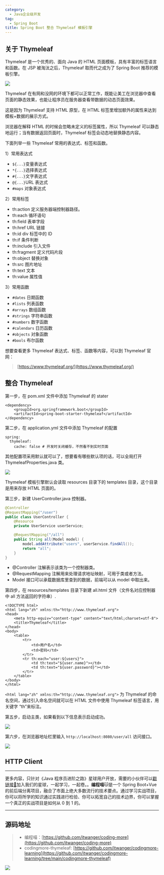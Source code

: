 ```yaml
---
category:
  - Java企业级开发
tag:
  - Spring Boot
title: Spring Boot 整合 Thymeleaf 模板引擎
---
```


## 关于 Thymeleaf

Thymeleaf 是一个优秀的、面向 Java 的 HTML 页面模板，具有丰富的标签语言和函数。在 JSP 被淘汰之后，Thymeleaf 取而代之成为了 Spring Boot 推荐的模板引擎。


![](http://cdn.tobebetterjavaer.com/tobebetterjavaer/images/springboot/thymeleaf-d373bf02-a577-4382-89b4-0b29a87ab922.png)


Thymeleaf 在有网和没网的环境下都可以正常工作，既能让美工在浏览器中查看页面的静态效果，也能让程序员在服务器查看带数据的动态页面效果。

这是因为 Thymeleaf 支持 HTML 原型，在 HTML 标签里增加额外的属性来达到模板+数据的展示方式。

浏览器在解释 HTML 的时候会忽略未定义的标签属性，所以 Thymeleaf 可以静态地运行；当有数据返回页面时，Thymeleaf 标签会动态地替换静态内容。

下面列举一些 Thymeleaf 常用的表达式、标签和函数。

1）常用表达式

- `${...}`变量表达式
- `*{...}`选择表达式
- `#{...}`文字表达式
- `@{...}`URL 表达式
- `#maps` 对象表达式

2）常用标签

- th:action 定义服务器端控制器路径。
- th:each 循环语句
- th:field 表单字段
- th:href URL 链接
- th:id div 标签中的 ID
- th:if 条件判断
- th:include 引入文件
- th:fragment 定义代码片段
- th:object 替换对象
- th:src 图片地址
- th:text 文本
- th:value 属性值

3）常用函数

- `#dates` 日期函数
- `#lists` 列表函数
- `#arrays` 数组函数
- `#strings` 字符串函数
- `#numbers` 数字函数
- `#calendars` 日历函数
- `#objects` 对象函数
- `#bools` 布尔函数

想要查看更多 Thymeleaf 表达式、标签、函数等内容，可以到 Thymeleaf 官网：

>[https://www.thymeleaf.org/](https://www.thymeleaf.org/)

## 整合 Thymeleaf

第一步，在 pom.xml 文件中添加 Thymeleaf 的 stater

```
<dependency>
    <groupId>org.springframework.boot</groupId>
    <artifactId>spring-boot-starter-thymeleaf</artifactId>
</dependency>
```

第二步，在 application.yml 文件中添加 Thymeleaf 的配置

```
spring:
  thymeleaf:
    cache: false # 开发时关闭缓存，不然看不到实时页面
```

其他配置项采用默认就可以了，想要看有哪些默认项的话，可以全局打开 ThymeleafProperties.java 类。


![](http://cdn.tobebetterjavaer.com/tobebetterjavaer/images/springboot/thymeleaf-2e0cba5c-89ae-4f1b-8cc8-0c8f86d5f520.png)

Thymeleaf 模板引擎默认会读取 resources 目录下的 templates 目录，这个目录是用来存放 HTML 页面的。

第三步，新建 UserController.java 控制器。

```java
@Controller
@RequestMapping("/user")
public class UserController {
    @Resource
    private UserService userService;

    @RequestMapping("/all")
    public String all(Model model) {
        model.addAttribute("users", userService.findAll());
        return "all";
    }
}
```

- @Controller 注解表示该类为一个控制器类。
- @RequestMapping 注解用来处理请求地址映射，可用于类或者方法。
- Model 接口可以承载数据库里查到的数据，前端可以从 model 中取出来。

第四步，在 resources/templates 目录下新建 all.html 文件（文件名对应控制器中 all 方法返回的字符串）.

```
<!DOCTYPE html>
<html lang="zh" xmlns:th="http://www.thymeleaf.org">
<head>
    <meta http-equiv="content-type" content="text/html;charset=utf-8">
    <title>Thymeleaf</title>
</head>
<body>
    <table>
        <tr>
            <td>用户名</td>
            <td>密码</td>
        </tr>
        <tr th:each="user:${users}">
            <td th:text="${user.name}"></td>
            <td th:text="${user.password}"></td>
        </tr>
    </table>
</body>
</html>
```

`<html lang="zh" xmlns:th="http://www.thymeleaf.org">` 为 Thymeleaf 的命名空间，通过引入命名空间就可以在 HTML 文件中使用 Thymeleaf 标签语言，用关键字 “th”来标注。

第五步，启动主类，如果看到以下信息表示启动成功。


![](http://cdn.tobebetterjavaer.com/tobebetterjavaer/images/springboot/thymeleaf-3e636801-32df-4591-9159-fe83f771f68d.png)

第六步，在浏览器地址栏里输入 `http://localhost:8080/user/all` 访问接口。


![](http://cdn.tobebetterjavaer.com/tobebetterjavaer/images/springboot/thymeleaf-e4b658fd-e30a-4b00-8818-ab00f8a28620.png)

## HTTP Client

----

更多内容，只针对《Java 程序员进阶之路》星球用户开放，需要的小伙伴可以[戳链接🔗](https://tobebetterjavaer.com/zhishixingqiu/)加入我们的星球，一起学习，一起卷。。**编程喵**🐱是一个 Spring Boot+Vue 的前后端分离项目，融合了市面上绝大多数流行的技术要点。通过学习实战项目，你可以将所学的知识通过实践进行检验、你可以拓宽自己的技术边界，你可以掌握一个真正的实战项目是如何从 0 到 1 的。

----

## 源码地址

> - 编程喵：[https://github.com/itwanger/coding-more](https://github.com/itwanger/coding-more)
> - codingmore-thymeleaf: [https://github.com/itwanger/codingmore-learning](https://github.com/itwanger/codingmore-learning/tree/main/codingmore-thymeleaf)

![](http://cdn.tobebetterjavaer.com/tobebetterjavaer/images/xingbiaogongzhonghao.png)